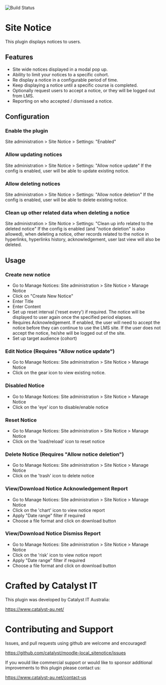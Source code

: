 ![Build Status](https://github.com/catalyst/moodle-local_sitenotice/actions/workflows/ci.yml/badge.svg?branch=MOODLE_39_STABLE)

# Site Notice
This plugin displays notices to users.

## Features
 * Site wide notices displayed in a modal pop up.
 * Ability to limit your notices to a specific cohort.
 * Re display a notice in a configurable period of time.
 * Keep displaying a notice until a specific course is completed.
 * Optionally request users to accept a notice, or they will be logged out from LMS.
 * Reporting on who accepted / dismissed a notice. 

## Configuration 

### Enable the plugin
Site administration > Site Notice > Settings: "Enabled"

### Allow updating notices
Site administration > Site Notice > Settings: "Allow notice update"
If the config is enabled, user will be able to update existing notice.

### Allow deleting notices
Site administration > Site Notice > Settings: "Allow notice deletion"
If the config is enabled, user will be able to delete existing notice.

### Clean up other related data when deleting a notice
Site administration > Site Notice > Settings: "Clean up info related to the deleted notice"
If the config is enabled (and "notice deletion" is also allowed), when deleting a notice, other records related to the notice
 in hyperlinks, hyperlinks history, acknowledgement, user last view will also be deleted.

## Usage

### Create new notice
* Go to Manage Notices: Site administration > Site Notice > Manage Notice
* Click on "Create New Notice"
* Enter Title
* Enter Content
* Set up reset interval ('reset every') if required. The notice will be displayed to user again once the specified period elapses.
* Requires Acknowledgement. If enabled, the user will need to accept the notice before they can continue to use the LMS site.
If the user does not accept the notice, he/she will be logged out of the site.
* Set up target audience (cohort) 

### Edit Notice (Requires "Allow notice update")
* Go to Manage Notices: Site administration > Site Notice > Manage Notice
* Click on the gear icon to view existing notice.

### Disabled Notice
* Go to Manage Notices: Site administration > Site Notice > Manage Notice
* Click on the 'eye' icon to disable/enable notice

### Reset Notice
* Go to Manage Notices: Site administration > Site Notice > Manage Notice
* Click on the 'load/reload' icon to reset notice

### Delete Notice (Requires "Allow notice deletion")
* Go to Manage Notices: Site administration > Site Notice > Manage Notice
* Click on the 'trash' icon to delete notice

### View/Download Notice Acknowledgement Report
* Go to Manage Notices: Site administration > Site Notice > Manage Notice
* Click on the 'chart' icon to view notice report
* Apply "Date range" filter if required
* Choose a file format and click on download button

### View/Download Notice Dismiss Report
* Go to Manage Notices: Site administration > Site Notice > Manage Notice
* Click on the 'risk' icon to view notice report
* Apply "Date range" filter if required
* Choose a file format and click on download button

# Crafted by Catalyst IT

This plugin was developed by Catalyst IT Australia:

https://www.catalyst-au.net/


# Contributing and Support

Issues, and pull requests using github are welcome and encouraged!

https://github.com/catalyst/moodle-local_sitenotice/issues

If you would like commercial support or would like to sponsor additional improvements
to this plugin please contact us:

https://www.catalyst-au.net/contact-us

